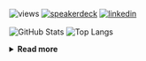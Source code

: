 ![views](https://komarev.com/ghpvc/?username=chck&color=blueviolet)
[![speakerdeck](https://img.shields.io/badge/Speaker_Deck-chck-8a2be2?style=flat-square&logo=speaker-deck)](https://speakerdeck.com/chck)
[![linkedin](https://img.shields.io/badge/LinkedIn-chck-8a2be2?style=flat-square&logo=linkedin)](https://www.linkedin.com/in/chck/)

<p align="left"> 
  <img alt="GitHub Stats" align="center" height="150" src="https://github-readme-stats-nine-umber-51.vercel.app/api?username=chck&count_private=true&show_icons=true&hide_title=true&theme=buefy" />
  <img alt="Top Langs" align="center" height="150" src="https://github-readme-stats-nine-umber-51.vercel.app/api/top-langs/?username=chck&layout=compact&count_private=true&show_icons=true&hide_title=true&theme=buefy" />
</p>

<details>
  <summary><b>Read more</b></summary>
  <br>

  <!--START_SECTION:waka-->
**🐱 My GitHub Data** 

> 📦 125.6 kB Used in GitHub's Storage 
 > 
> 🏆 375 Contributions in the Year 2025
 > 
> 💼 Opted to Hire
 > 
> 📜 133 Public Repositories 
 > 
> 🔑 24 Private Repositories 
 > 
**I'm a Night 🦉** 

```text
🌞 Morning                1344 commits        ████░░░░░░░░░░░░░░░░░░░░░   17.61 % 
🌆 Daytime                2277 commits        ███████░░░░░░░░░░░░░░░░░░   29.83 % 
🌃 Evening                2117 commits        ███████░░░░░░░░░░░░░░░░░░   27.74 % 
🌙 Night                  1894 commits        ██████░░░░░░░░░░░░░░░░░░░   24.82 % 
```
📅 **I'm Most Productive on Thursday** 

```text
Monday                   1436 commits        █████░░░░░░░░░░░░░░░░░░░░   18.82 % 
Tuesday                  1153 commits        ████░░░░░░░░░░░░░░░░░░░░░   15.11 % 
Wednesday                1377 commits        █████░░░░░░░░░░░░░░░░░░░░   18.04 % 
Thursday                 1636 commits        █████░░░░░░░░░░░░░░░░░░░░   21.44 % 
Friday                   826 commits         ███░░░░░░░░░░░░░░░░░░░░░░   10.82 % 
Saturday                 499 commits         ██░░░░░░░░░░░░░░░░░░░░░░░   06.54 % 
Sunday                   705 commits         ██░░░░░░░░░░░░░░░░░░░░░░░   09.24 % 
```


📊 **This Week I Spent My Time On** 

```text
💬 Programming Languages: 
Git                      44 mins             █████████░░░░░░░░░░░░░░░░   36.45 % 
Terraform                35 mins             ███████░░░░░░░░░░░░░░░░░░   28.65 % 
Ruby                     22 mins             █████░░░░░░░░░░░░░░░░░░░░   18.58 % 
TOML                     8 mins              ██░░░░░░░░░░░░░░░░░░░░░░░   07.07 % 
terraform                3 mins              █░░░░░░░░░░░░░░░░░░░░░░░░   02.92 % 

🔥 Editors: 
Neovim                   1 hr 9 mins         ██████████████░░░░░░░░░░░   56.89 % 
PyCharm                  38 mins             ████████░░░░░░░░░░░░░░░░░   31.20 % 
Zed                      14 mins             ███░░░░░░░░░░░░░░░░░░░░░░   11.91 % 
```

**I Mostly Code in Python** 

```text
Python                   47 repos            █████████░░░░░░░░░░░░░░░░   34.31 % 
Jupyter Notebook         19 repos            ███░░░░░░░░░░░░░░░░░░░░░░   13.87 % 
Ruby                     11 repos            ██░░░░░░░░░░░░░░░░░░░░░░░   08.03 % 
Rust                     8 repos             █░░░░░░░░░░░░░░░░░░░░░░░░   05.84 % 
TypeScript               6 repos             █░░░░░░░░░░░░░░░░░░░░░░░░   04.38 % 
```



**Timeline**

![Lines of Code chart](https://raw.githubusercontent.com/chck/chck/main/assets/bar_graph.png)


 Last Updated on 2025-05-03 02:04 UTC
<!--END_SECTION:waka-->
</details>

